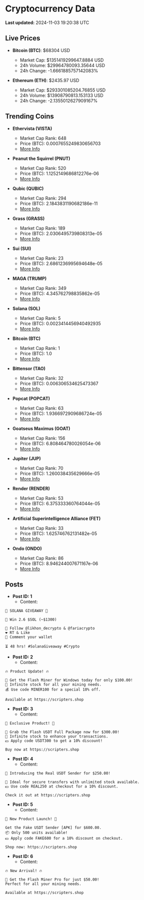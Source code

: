 # Cryptocurrency Data

**Last updated:** 2024-11-03 19:20:38 UTC

## Live Prices
- **Bitcoin (BTC)**: $68304 USD
  - Market Cap: $1351419299647.8884 USD
  - 24h Volume: $29964780093.35644 USD
  - 24h Change: -1.6661885757142083%

- **Ethereum (ETH)**: $2435.97 USD
  - Market Cap: $293301085204.76855 USD
  - 24h Volume: $13908790813.153133 USD
  - 24h Change: -2.1355012627909167%

## Trending Coins
- **Ethervista (VISTA)**
  - Market Cap Rank: 648
  - Price (BTC): 0.0007655249830656703
  - [More Info](https://www.coingecko.com/en/coins/ethervista)

- **Peanut the Squirrel (PNUT)**
  - Market Cap Rank: 520
  - Price (BTC): 1.1252149686812276e-06
  - [More Info](https://www.coingecko.com/en/coins/peanut-the-squirrel)

- **Qubic (QUBIC)**
  - Market Cap Rank: 294
  - Price (BTC): 2.1843831190682186e-11
  - [More Info](https://www.coingecko.com/en/coins/qubic)

- **Grass (GRASS)**
  - Market Cap Rank: 189
  - Price (BTC): 2.0306495739808313e-05
  - [More Info](https://www.coingecko.com/en/coins/grass)

- **Sui (SUI)**
  - Market Cap Rank: 23
  - Price (BTC): 2.6861236995694648e-05
  - [More Info](https://www.coingecko.com/en/coins/sui)

- **MAGA (TRUMP)**
  - Market Cap Rank: 349
  - Price (BTC): 4.345762798835862e-05
  - [More Info](https://www.coingecko.com/en/coins/maga)

- **Solana (SOL)**
  - Market Cap Rank: 5
  - Price (BTC): 0.0023414456940492935
  - [More Info](https://www.coingecko.com/en/coins/solana)

- **Bitcoin (BTC)**
  - Market Cap Rank: 1
  - Price (BTC): 1.0
  - [More Info](https://www.coingecko.com/en/coins/bitcoin)

- **Bittensor (TAO)**
  - Market Cap Rank: 32
  - Price (BTC): 0.006306534625473367
  - [More Info](https://www.coingecko.com/en/coins/bittensor)

- **Popcat (POPCAT)**
  - Market Cap Rank: 63
  - Price (BTC): 1.9366972909686724e-05
  - [More Info](https://www.coingecko.com/en/coins/popcat)

- **Goatseus Maximus (GOAT)**
  - Market Cap Rank: 156
  - Price (BTC): 6.808464780026054e-06
  - [More Info](https://www.coingecko.com/en/coins/goatseus-maximus)

- **Jupiter (JUP)**
  - Market Cap Rank: 70
  - Price (BTC): 1.260038435629666e-05
  - [More Info](https://www.coingecko.com/en/coins/jupiter)

- **Render (RENDER)**
  - Market Cap Rank: 53
  - Price (BTC): 6.375333360764044e-05
  - [More Info](https://www.coingecko.com/en/coins/render)

- **Artificial Superintelligence Alliance (FET)**
  - Market Cap Rank: 33
  - Price (BTC): 1.625746762131482e-05
  - [More Info](https://www.coingecko.com/en/coins/artificial-superintelligence-alliance)

- **Ondo (ONDO)**
  - Market Cap Rank: 86
  - Price (BTC): 8.946244007671167e-06
  - [More Info](https://www.coingecko.com/en/coins/ondo)

## Posts
- **Post ID: 1**
  - Content:
```
🚀 SOLANA GIVEAWAY 🚀

🎁 Win 2.6 $SOL (~$1300)

🤝 Follow @likhon_decrypto & @fariacrypto
❤️ RT & Like
💬 Comment your wallet

⏳ 48 hrs! #SolanaGiveaway #Crypto
```

- **Post ID: 2**
  - Content:
```
🔥 Product Update! 🔥

🚀 Get the Flash Miner for Windows today for only $100.00!
🔋 Infinite stock for all your mining needs.
💰 Use code MINER100 for a special 10% off.

Available at https://scripters.shop
```

- **Post ID: 3**
  - Content:
```
🎁 Exclusive Product! 🎁

💸 Grab the Flash USDT Full Package now for $300.00!
🎉 Infinite stock to enhance your transactions.
💵 Apply code USDT300 to get a 10% discount!

Buy now at https://scripters.shop
```

- **Post ID: 4**
  - Content:
```
💎 Introducing the Real USDT Sender for $250.00!

💼 Ideal for secure transfers with unlimited stock available.
💵 Use code REAL250 at checkout for a 10% discount.

Check it out at https://scripters.shop
```

- **Post ID: 5**
  - Content:
```
🚀 New Product Launch! 🚀

Get the Fake USDT Sender [APK] for $600.00.
📦 Only 500 units available!
💵 Apply code FAKE600 for a 10% discount on checkout.

Shop now: https://scripters.shop
```

- **Post ID: 6**
  - Content:
```
🔥 New Arrival! 🔥

💸 Get the Flash Miner Pro for just $50.00!
Perfect for all your mining needs.

Available at https://scripters.shop
```

